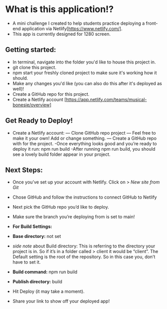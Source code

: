 # What is this application!?

- A mini challenge I created to help students practice deploying a front-end application via Netlify[https://www.netlify.com/].
- This app is currently designed for 1280 screen.

## Getting started:

- In terminal, navigate into the folder you'd like to house this project in.
- git clone this project.
- npm start your freshly cloned project to make sure it's working how it should.
- Make any changes you'd like (you can also do this after it's deployed as well)!
- Create a GitHub repo for this project.
- Create a Netlify account [https://app.netlify.com/teams/musical-bonesie/overview]

## Get Ready to Deploy!

- Create a Netlify account:
  — Clone GitHub repo project
  — Feel free to make it your own! Add or change something.
  — Create a GitHub repo with for the project.
  -Once everything looks good and you’re ready to deploy it run: npm run build
  -After running npm run build, you should see a lovely build folder appear in your project.

## Next Steps:

- Once you’ve set up your account with Netlify. Click on > _New site from Git_
- Chose GitHub and follow the instructions to connect GitHub to Netlify
- Next pick the GitHub repo you’d like to deploy.
- Make sure the branch you’re deploying from is set to main!
- **For Build Settings:**

- **Base directory:** not set
- _side note_ about Build directory: This is referring to the directory your project is in. So if it’s in a folder called > client it would be “client”. The Default setting is the root of the repository. So in this case you, don’t have to set it.
- **Build command:** npm run build
- **Publish directory:** build
- Hit Deploy (it may take a moment).
- Share your link to show off your deployed app!
